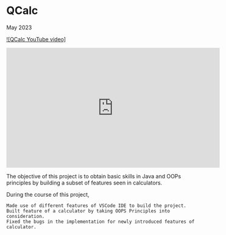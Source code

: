 # QCalc

May 2023

[![QCalc YouTube video]](https://youtu.be/E6gwNS2UT5E?si=o5O7SnJPgBUPEb9B)

<iframe width="560" height="315" src="https://www.youtube.com/embed/E6gwNS2UT5E?si=SvEMRyvntnsqdQVT" title="YouTube video player" frameborder="0" allow="accelerometer; autoplay; clipboard-write; encrypted-media; gyroscope; picture-in-picture; web-share" allowfullscreen></iframe>

The objective of this project is to obtain basic skills in Java and OOPs principles by building a subset of features seen in calculators.

During the course of this project, 

    Made use of different features of VSCode IDE to build the project.
    Built feature of a calculator by taking OOPS Principles into consideration.
    Fixed the bugs in the implementation for newly introduced features of calculator.
